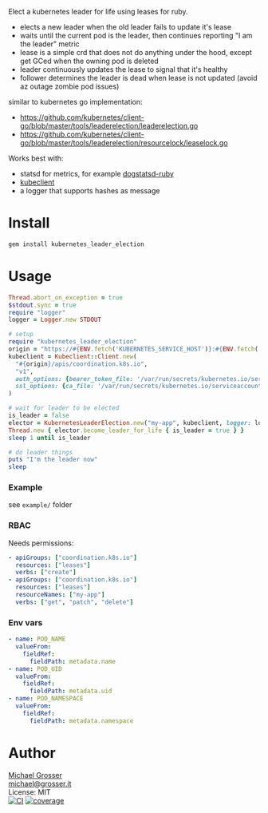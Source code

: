 Elect a kubernetes leader for life using leases for ruby.

- elects a new leader when the old leader fails to update it's lease
- waits until the current pod is the leader, then continues reporting "I am the leader" metric
- lease is a simple crd that does not do anything under the hood, except get GCed when the owning pod is deleted
- leader continuously updates the lease to signal that it's healthy
- follower determines the leader is dead when lease is not updated (avoid az outage zombie pod issues)

similar to kubernetes go implementation:
- https://github.com/kubernetes/client-go/blob/master/tools/leaderelection/leaderelection.go
- https://github.com/kubernetes/client-go/blob/master/tools/leaderelection/resourcelock/leaselock.go

Works best with:
- statsd for metrics, for example [dogstatsd-ruby](https://github.com/DataDog/dogstatsd-ruby)
- [kubeclient](https://github.com/abonas/kubeclient)
- a logger that supports hashes as message

Install
=======

```Bash
gem install kubernetes_leader_election
```

Usage
=====

```Ruby
Thread.abort_on_exception = true
$stdout.sync = true
require "logger"
logger = Logger.new STDOUT

# setup
require "kubernetes_leader_election"
origin = "https://#{ENV.fetch('KUBERNETES_SERVICE_HOST')}:#{ENV.fetch('KUBERNETES_SERVICE_PORT_HTTPS')}"
kubeclient = Kubeclient::Client.new(
  "#{origin}/apis/coordination.k8s.io",
  "v1",
  auth_options: {bearer_token_file: '/var/run/secrets/kubernetes.io/serviceaccount/token'},
  ssl_options: {ca_file: '/var/run/secrets/kubernetes.io/serviceaccount/ca.crt'}
)

# wait for leader to be elected
is_leader = false
elector = KubernetesLeaderElection.new("my-app", kubeclient, logger: logger)
Thread.new { elector.become_leader_for_life { is_leader = true } }
sleep 1 until is_leader

# do leader things
puts "I'm the leader now"
sleep
```

### Example

see `example/` folder

### RBAC

Needs permissions:
```yaml
- apiGroups: ["coordination.k8s.io"]
  resources: ["leases"]
  verbs: ["create"]
- apiGroups: ["coordination.k8s.io"]
  resources: ["leases"]
  resourceNames: ["my-app"]
  verbs: ["get", "patch", "delete"]
```

### Env vars
```yaml
- name: POD_NAME
  valueFrom:
    fieldRef:
      fieldPath: metadata.name
- name: POD_UID
  valueFrom:
    fieldRef:
      fieldPath: metadata.uid
- name: POD_NAMESPACE
  valueFrom:
    fieldRef:
      fieldPath: metadata.namespace
```

Author
======
[Michael Grosser](http://grosser.it)<br/>
michael@grosser.it<br/>
License: MIT<br/>
[![CI](https://github.com/grosser/kubernetes_leader_election/actions/workflows/actions.yml/badge.svg)](https://github.com/grosser/kubernetes_leader_election/actions/workflows/actions.yml?query=branch%3Amaster)
[![coverage](https://img.shields.io/badge/coverage-100%25-success.svg)](https://github.com/grosser/single_cov)

